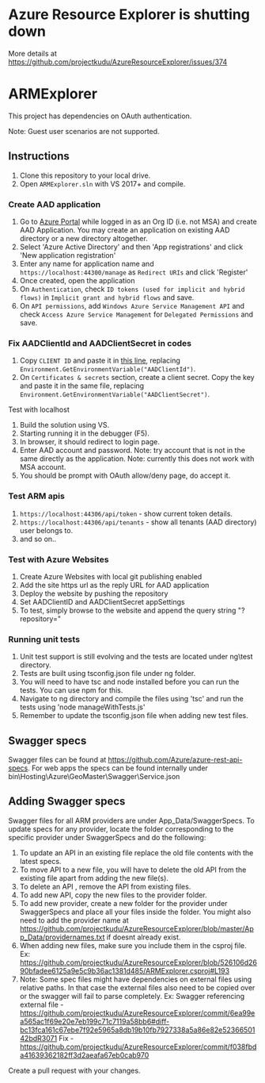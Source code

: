 # Azure Resource Explorer is shutting down
More details at https://github.com/projectkudu/AzureResourceExplorer/issues/374

# ARMExplorer
This project has dependencies on OAuth authentication.

Note: Guest user scenarios are not supported.

## Instructions
1. Clone this repository to your local drive.
2. Open `ARMExplorer.sln` with VS 2017+ and compile.

### Create AAD application
1. Go to [Azure Portal](https://portal.azure.com/) while logged in as an Org ID (i.e. not MSA) and create AAD Application. You may create an application on existing AAD directory or a new directory altogether.
1. Select 'Azure Active Directory' and then 'App registrations' and click 'New application registration'
1. Enter any name for application name and `https://localhost:44300/manage` as `Redirect URIs` and click 'Register'
1. Once created, open the application
1. On `Authentication`, check `ID tokens (used for implicit and hybrid flows)` in `Implicit grant and hybrid flows` and save.
1. On `API permissions`, add `Windows Azure Service Management API` and check `Access Azure Service Management` for `Delegated Permissions` and save.

### Fix AADClientId and AADClientSecret in codes
1. Copy `CLIENT ID` and paste it in [this line](https://github.com/projectkudu/ARMExplorer/blob/master/Modules/ARMOAuthModule.cs#L38), replacing `Environment.GetEnvironmentVariable("AADClientId")`.
2. On `Certificates & secrets` section, create a client secret. Copy the key and paste it in the same file, replacing `Environment.GetEnvironmentVariable("AADClientSecret")`.


Test with localhost
1. Build the solution using VS.
1. Starting running it in the debugger (F5).
1. In browser, it should redirect to login page.
1. Enter AAD account and password.
  Note: try account that is not in the same directly as the application.
  Note: currently this does not work with MSA account.
1. You should be prompt with OAuth allow/deny page, do accept it.

### Test ARM apis
1. `https://localhost:44306/api/token` - show current token details.
2. `https://localhost:44306/api/tenants` - show all tenants (AAD directory) user belongs to.
3. and so on..

### Test with Azure Websites
1. Create Azure Websites with local git publishing enabled
2. Add the site https url as the reply URL for AAD application
3. Deploy the website by pushing the repository
4. Set AADClientID and AADClientSecret appSettings
5. To test, simply browse to the website and append the query string "?repository=<url of your Git repository>"

### Running unit tests
1. Unit test support is still evolving and the tests are located under ng\test directory.
2. Tests are built using tsconfig.json file under ng folder.
3. You will need to have tsc and node installed before you can run the tests. You can use npm for this.
4. Navigate to ng directory and compile the files using 'tsc' and run the tests using 'node manageWithTests.js'
5. Remember to update the tsconfig.json file when adding new test files.

## Swagger specs
Swagger files can be found at https://github.com/Azure/azure-rest-api-specs. For web apps the specs can be found internally under bin\Hosting\Azure\GeoMaster\Swagger\Service.json

## Adding Swagger specs

Swagger files for all ARM providers are under App_Data/SwaggerSpecs. To update specs for any provider, locate the folder corresponding to the specific provider under SwaggerSpecs and do the following:
1. To update an API in an existing file replace the old file contents with the latest specs. 
2. To move API to a new file, you will have to delete the old API from the existing file apart from adding the new file(s). 
3. To delete an API , remove the API from existing files.
4. To add new API, copy the new files to the provider folder.
5. To add new provider, create a new folder for the provider under SwaggerSpecs and place all your files inside the folder. You might also need to add the provider name at https://github.com/projectkudu/AzureResourceExplorer/blob/master/App_Data/providernames.txt if doesnt already exist.
6. When adding new files, make sure you include them in the csproj file. Ex: https://github.com/projectkudu/AzureResourceExplorer/blob/526106d2690bfadee6125a9e5c9b36ac1381d485/ARMExplorer.csproj#L193
7. Note: Some spec files might have dependencies on external files using relative paths. In that case the external files also need to be copied over or the swagger will fail to parse completely.
  Ex: Swagger referencing external file - https://github.com/projectkudu/AzureResourceExplorer/commit/6ea99ea565ac1f69e20e7eb199c71c7119a58bb6#diff-bc13fca161c67ebe7f92e5965a8db19b10fb7927338a5a86e82e5236650142bdR3071
      Fix - https://github.com/projectkudu/AzureResourceExplorer/commit/f038fbda41639362182ff3d2aeafa67eb0cab970

Create a pull request with your changes.


